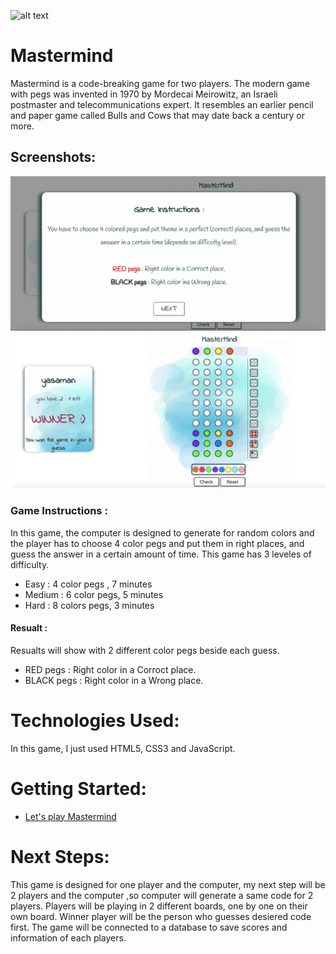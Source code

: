 ![alt text](https://ae01.alicdn.com/kf/HTB1SEHSXcrrK1RjSspaq6AREXXa5.jpg)

# Mastermind

Mastermind is a code-breaking game for two players. The modern game with pegs was invented in 1970 by Mordecai Meirowitz, an Israeli postmaster and telecommunications expert. It resembles an earlier pencil and paper game called Bulls and Cows that may date back a century or more.

## Screenshots:
![screenshot](https://github.com/yasamanloghmani/mastermind-game/blob/master/images/Screen%20Shot%202020-03-05%20at%209.07.39%20PM.png)
![screenshot](https://github.com/yasamanloghmani/mastermind-game/blob/master/images/Screen%20Shot%202020-03-05%20at%209.14.31%20PM.png)

### Game Instructions :
In this game, the computer is designed to generate for random colors and the player has to choose 4 color pegs and put them in right places, and guess the answer in a certain amount of time. This game has 3 leveles of difficulty.
 + Easy : 4 color pegs , 7 minutes
 + Medium : 6 color pegs, 5 minutes
 + Hard : 8 colors pegs, 3 minutes
 #### Resualt : 
 Resualts will show with 2 different color pegs beside each guess.
 + RED pegs : Right color in a Corroct place.
 + BLACK pegs : Right color in a Wrong place. 

# Technologies Used:

In this game, I just used HTML5, CSS3 and JavaScript.

# Getting Started:
* [Let's play Mastermind](https://yasamanloghmani.github.io/mastermind-game/)

 # Next Steps: 
 This game is designed for one player and the computer, my next step will be 2 players and the computer ,so computer will generate a same code for 2 players. Players will be playing in 2 different boards, one by one on their own board. Winner player will be the person who guesses desiered code first. The game will be connected to a database to save scores and information of each players.
